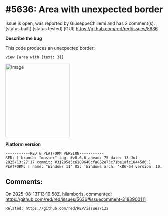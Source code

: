 
#5636: Area with unexpected border
================================================================================
Issue is open, was reported by GiuseppeChillemi and has 2 comment(s).
[status.built] [status.tested] [GUI]
<https://github.com/red/red/issues/5636>

**Describe the bug**

This code produces an unexpected border:

```
view [area with [text: 3]]
```

<img width="206" height="235" alt="Image" src="https://github.com/user-attachments/assets/fee48728-b1a7-4e07-b176-c2231e37c7a1" />

**Platform version**
```
-----------RED & PLATFORM VERSION----------- 
RED: [ branch: "master" tag: #v0.6.6 ahead: 75 date: 13-Jul-2025/13:27:17 commit: #31205e5c6189648cfa852e73c71be1afc18445d0 ]
PLATFORM: [ name: "Windows 11" OS: 'Windows arch: 'x86-64 version: 10.
```



Comments:
--------------------------------------------------------------------------------

On 2025-08-13T13:19:58Z, hiiamboris, commented:
<https://github.com/red/red/issues/5636#issuecomment-3183900111>

    Related: https://github.com/red/REP/issues/132

